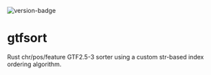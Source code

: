 ![version-badge](https://img.shields.io/badge/version-3.0.0--development-orange)

# gtfsort
Rust chr/pos/feature GTF2.5-3 sorter using a custom str-based index ordering algorithm. 